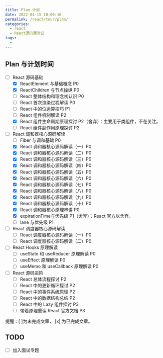 ```yaml
---
title: Plan 计划
date: 2022-04-15 10:00:16
permalink: /react/tour/plan/
categories:
  - react
  - React源码漂流记
tags:
  - 
---
```


## Plan 与计划时间

- [ ] React 源码基础
  - [x] ReactElement 与基础概念 P0
  - [x] ReactChildren 与节点操纵 P0
  - [ ] React 整体结构和理念初认识 P0
  - [ ] React 首次渲染过程解读 P0
  - [ ] React 中的位运算技巧 P1
  - [ ] React 组件机制解读 P2
  - [x] React 组件生命周期原理探讨 P2（舍弃）：主要用于类组件，不在关注。
  - [ ] React 组件副作用原理探讨 P2
- [ ] React 调和器核心源码解读
  - [ ] Fiber 与调和基础 P0
  - [x] React 调和器核心源码解读（一）P0
  - [x] React 调和器核心源码解读（二）P0
  - [x] React 调和器核心源码解读（三）P0
  - [x] React 调和器核心源码解读（四）P0
  - [x] React 调和器核心源码解读（五）P0
  - [x] React 调和器核心源码解读（六）P0
  - [x] React 调和器核心源码解读（七）P0
  - [x] React 调和器核心源码解读（八）P0
  - [x] React 调和器核心源码解读（九）P0
  - [x] React 调和器核心源码解读（十）P0
  - [x] React 调和器核心原理串讲 P0
  - [x] expirationTime与优先级 P1（舍弃）：React 官方以舍弃。
  - [ ] lane 与优先级 P1
- [ ] React 调度器核心源码解读
  - [ ] React 调度器核心源码解读（一）P0
  - [ ] React 调度器核心源码解读（二）P0
- [ ] React Hooks 原理解读
  - [ ] useState 和 useReducer 原理解读 P0
  - [ ] useEffect 原理解读 P0
  - [ ] useMemo 和 useCallback 原理解读 P0
- [ ] React 源码进阶
  - [ ] React 总体流程探讨 P2
  - [ ] React 中的更新循环探讨 P2
  - [ ] React 中的事件系统原理 P2
  - [ ] React 中的数据结构总结 P2
  - [ ] React 中的 Lazy 组件探讨 P3
  - [ ] 带着原理重读 React 官方文档 P3

提醒：[ ]为未完成文章， [x] 为已完成文章。

## TODO

- [ ] 加入面试专题
